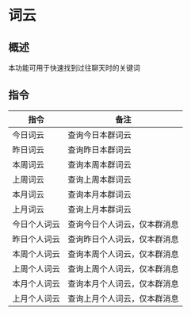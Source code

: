 # 词云

## 概述

本功能可用于快速找到过往聊天时的关键词

## 指令

|指令|备注|
|---|----|
|今日词云|查询今日本群词云|
|昨日词云|查询昨日本群词云|
|本周词云|查询本周本群词云|
|上周词云|查询上周本群词云|
|本月词云|查询本月本群词云|
|上月词云|查询上月本群词云|
|今日个人词云|查询今日个人词云，仅本群消息|
|昨日个人词云|查询昨日个人词云，仅本群消息|
|本周个人词云|查询本周个人词云，仅本群消息|
|上周个人词云|查询上周个人词云，仅本群消息|
|本月个人词云|查询本月个人词云，仅本群消息|
|上月个人词云|查询上月个人词云，仅本群消息|
